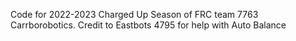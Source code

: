 Code for 2022-2023 Charged Up Season of FRC team 7763 Carrborobotics.
Credit to Eastbots 4795 for help with Auto Balance


